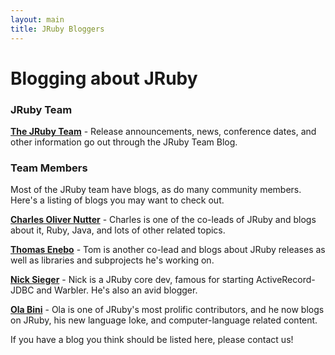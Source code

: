 ```yaml
---
layout: main
title: JRuby Bloggers
---
```


# Blogging about JRuby

### JRuby Team

[**The JRuby Team**][team] - Release announcements, news, conference dates, and other information go out through the JRuby Team Blog.

### Team Members

Most of the JRuby team have blogs, as do many community members. Here's a listing of blogs you may want to check out.

[**Charles Oliver Nutter**][headius] - Charles is one of the co-leads of JRuby and blogs about it, Ruby, Java, and lots of other related topics.

[**Thomas Enebo**][enebo] - Tom is another co-lead and blogs about JRuby releases as well as libraries and subprojects he's working on.

[**Nick Sieger**][sieger] - Nick is a JRuby core dev, famous for starting ActiveRecord-JDBC and Warbler. He's also an avid blogger.

[**Ola Bini**][bini] - Ola is one of JRuby's most prolific contributors, and he now blogs on JRuby, his new language Ioke, and computer-language related content.

If you have a blog you think should be listed here, please contact us!

[team]: http://jrubyteam.blogspot.com/
[headius]: http://blog.headius.com/
[enebo]: http://blog.enebo.com/
[sieger]: http://blog.nicksieger.com/
[bini]: http://olabini.com/blog/